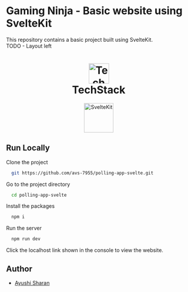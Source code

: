 # Gaming Ninja - Basic website using SvelteKit

This repository contains a basic project built using SvelteKit.
<br>
TODO - Layout left
<br>

<h1 align="center">
  <img src="https://ik.imagekit.io/pq7opoglh/GitHub_ReadMe/stack_GjMfbKvDP.svg?ik-sdk-version=javascript-1.4.3&updatedAt=1655143763495" width="55" alt="Tech stack" />
 <br>
 TechStack</h1>

<div align="center">
<img src="https://raw.githubusercontent.com/gilbarbara/logos/master/logos/svelte-kit.svg" alt="SvelteKit" height="80"/>
</div>

## Run Locally

Clone the project

```bash
  git https://github.com/avs-7955/polling-app-svelte.git
```

Go to the project directory

```bash
  cd polling-app-svelte
```

Install the packages

```bash
  npm i
```

Run the server

```bash
  npm run dev
```

Click the localhost link shown in the console to view the website.

## Author

-   [Ayushi Sharan](https://github.com/avs-7955)
